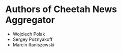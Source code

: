 Authors of Cheetah News Aggregator
==================================

* Wojciech Polak
* Sergey Poznyakoff
* Marcin Raniszewski
